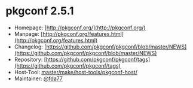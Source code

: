 # pkgconf 2.5.1
  - Homepage: [http://pkgconf.org/](http://pkgconf.org/)
  - Manpage: [http://pkgconf.org/features.html](http://pkgconf.org/features.html)
  - Changelog: [https://github.com/pkgconf/pkgconf/blob/master/NEWS](https://github.com/pkgconf/pkgconf/blob/master/NEWS)
  - Repository: [https://github.com/pkgconf/pkgconf/tags](https://github.com/pkgconf/pkgconf/tags)
  - Host-Tool: [master/make/host-tools/pkgconf-host/](https://github.com/Freetz-NG/freetz-ng/tree/master/make/host-tools/pkgconf-host/)
  - Maintainer: [@fda77](https://github.com/fda77)


